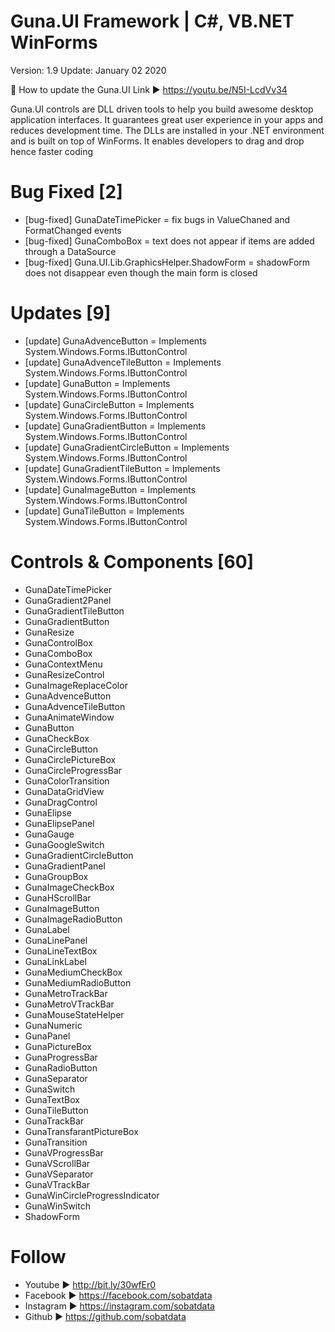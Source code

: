# Guna.UI Framework | C#, VB.NET WinForms
Version: 1.9
Update: January 02 2020

📌 How to update the Guna.UI
Link ►  https://youtu.be/N5I-LcdVv34

Guna.UI controls are DLL driven tools to help you build awesome desktop application interfaces. It guarantees great user experience in your apps and reduces development time. The DLLs are installed in your .NET environment and is built on top of WinForms. It enables developers to drag and drop hence faster coding

# Bug Fixed [2] 
* [bug-fixed] GunaDateTimePicker = fix bugs in ValueChaned and FormatChanged events
* [bug-fixed] GunaComboBox = text does not appear if items are added through a DataSource
* [bug-fixed] Guna.UI.Lib.GraphicsHelper.ShadowForm = shadowForm does not disappear even though the main form is closed

# Updates [9] 
* [update] GunaAdvenceButton = Implements System.Windows.Forms.IButtonControl
* [update] GunaAdvenceTileButton  = Implements System.Windows.Forms.IButtonControl
* [update] GunaButton = Implements System.Windows.Forms.IButtonControl
* [update] GunaCircleButton = Implements System.Windows.Forms.IButtonControl
* [update] GunaGradientButton = Implements System.Windows.Forms.IButtonControl
* [update] GunaGradientCircleButton = Implements System.Windows.Forms.IButtonControl
* [update] GunaGradientTileButton = Implements System.Windows.Forms.IButtonControl
* [update] GunaImageButton = Implements System.Windows.Forms.IButtonControl
* [update] GunaTileButton = Implements System.Windows.Forms.IButtonControl 

# Controls & Components [60]
* GunaDateTimePicker
* GunaGradient2Panel
* GunaGradientTileButton
* GunaGradientButton
* GunaResize
* GunaControlBox 
* GunaComboBox
* GunaContextMenu
* GunaResizeControl
* GunaImageReplaceColor
* GunaAdvenceButton
* GunaAdvenceTileButton
* GunaAnimateWindow
* GunaButton
* GunaCheckBox
* GunaCircleButton
* GunaCirclePictureBox
* GunaCircleProgressBar
* GunaColorTransition
* GunaDataGridView
* GunaDragControl
* GunaElipse
* GunaElipsePanel
* GunaGauge
* GunaGoogleSwitch
* GunaGradientCircleButton
* GunaGradientPanel
* GunaGroupBox
* GunaImageCheckBox
* GunaHScrollBar
* GunaImageButton
* GunaImageRadioButton
* GunaLabel
* GunaLinePanel
* GunaLineTextBox
* GunaLinkLabel
* GunaMediumCheckBox
* GunaMediumRadioButton
* GunaMetroTrackBar
* GunaMetroVTrackBar
* GunaMouseStateHelper
* GunaNumeric
* GunaPanel
* GunaPictureBox
* GunaProgressBar
* GunaRadioButton
* GunaSeparator
* GunaSwitch
* GunaTextBox
* GunaTileButton
* GunaTrackBar
* GunaTransfarantPictureBox
* GunaTransition
* GunaVProgressBar
* GunaVScrollBar
* GunaVSeparator
* GunaVTrackBar
* GunaWinCircleProgressIndicator
* GunaWinSwitch
* ShadowForm

# Follow
* Youtube ► http://bit.ly/30wfEr0
* Facebook ► https://facebook.com/sobatdata
* Instagram ► https://instagram.com/sobatdata
* Github ► https://github.com/sobatdata

